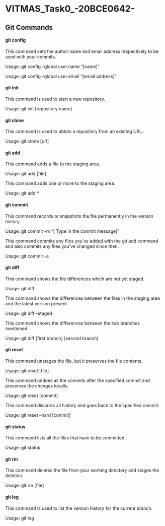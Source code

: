# VITMAS_Task0_-20BCE0642-

##  Git Commands

####    git config

This command sets the author name and email address respectively to be used with your commits.

Usage: git config –global user.name “[name]”

Usage: git config –global user.email “[email address]”

####    git init

This command is used to start a new repository.

Usage: git init [repository name]

####    git clone

This command is used to obtain a repository from an existing URL.

Usage: git clone [url]

####    git add

This command adds a file to the staging area.

Usage: git add [file]

This command adds one or more to the staging area.

Usage: git add *

####    git commit

This command records or snapshots the file permanently in the version history.

Usage: git commit -m “[ Type in the commit message]”

This command commits any files you’ve added with the git add command and also commits any files you’ve changed since then.

Usage: git commit -a

####    git diff

This command shows the file differences which are not yet staged.

Usage: git diff

This command shows the differences between the files in the staging area and the latest version present.

Usage: git diff –staged

This command shows the differences between the two branches mentioned.

Usage: git diff [first branch] [second branch]

####    git reset

This command unstages the file, but it preserves the file contents.

Usage: git reset [file]

This command undoes all the commits after the specified commit and preserves the changes locally.

Usage: git reset [commit]

This command discards all history and goes back to the specified commit.

Usage: git reset –hard [commit]

####    git status

This command lists all the files that have to be committed.

Usage: git status

####    git rm

This command deletes the file from your working directory and stages the deletion.

Usage: git rm [file]

####    git log

This command is used to list the version history for the current branch.

Usage: git log
